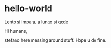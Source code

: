 # hello-world
Lento si impara, a lungo si gode

Hi humans,

stefano here messing around stuff. Hope u do fine.
